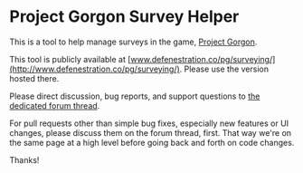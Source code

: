 # Project Gorgon Survey Helper

This is a tool to help manage surveys in the game, [Project Gorgon](https://projectgorgon.com/).

This tool is publicly available at [www.defenestration.co/pg/surveying/](http://www.defenestration.co/pg/surveying/). Please use the version hosted there.

Please direct discussion, bug reports, and support questions to [the dedicated forum thread](https://forum.projectgorgon.com/showthread.php?2201-PG-Survey-Helper-Tool!). 

For pull requests other than simple bug fixes, especially new features or UI changes, please discuss them on the forum thread, first. That way we're on the same page at a high level before going back and forth on code changes.

Thanks!
